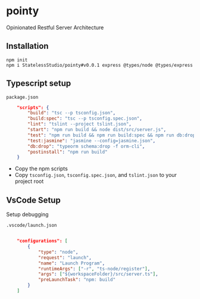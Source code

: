 # pointy
Opinionated Restful Server Architecture

## Installation

```
npm init
npm i StatelessStudio/pointy#v0.0.1 express @types/node @types/express
```

## Typescript setup

`package.json`
```json
	"scripts": {
		"build": "tsc --p tsconfig.json",
		"build:spec": "tsc --p tsconfig.spec.json",
		"lint": "tslint --project tslint.json",
		"start": "npm run build && node dist/src/server.js",
		"test": "npm run build && npm run build:spec && npm run db:drop && npm run test:jasmine",
		"test:jasmine": "jasmine --config=jasmine.json",
		"db:drop": "typeorm schema:drop -f orm-cli",
		"postinstall": "npm run build"
	}
```

- Copy the npm scripts
- Copy `tsconfig.json`, `tsconfig.spec.json`, and `tslint.json` to your project root

## VsCode Setup

Setup debugging

`.vscode/launch.json`
```json

	"configurations": [
		{
			"type": "node",
			"request": "launch",
			"name": "Launch Program",
			"runtimeArgs": ["-r", "ts-node/register"],
			"args": ["${workspaceFolder}/src/server.ts"],
			"preLaunchTask": "npm: build"
		}
	]
```
